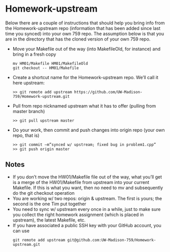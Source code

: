 # Homework-upstream


Below there are a couple of instructions that should help you bring info from the Homework-upstream repo (information that has been added since last time you synced) into your own 759 repo. The assumption below is that you are in the directory that has the cloned version of your own 759 repo.		
		
		
* Move your Makefile out of the way (into MakefileOld, for instance) and bring in a fresh copy

	```
	mv HM01/Makefile HM01/MakefileOld
	git checkout -- HM01/Makefile 
	```

* Create a shortcut name for the Homework-upstream repo. We’ll call it here upstream:

	```
	>> git remote add upstream https://github.com/UW-Madison-759/Homework-upstream.git
	```

* Pull from repo nicknamed upstream what it has to offer (pulling from master branch)

	```
	>> git pull upstream master
	```

* Do your work, then commit and push changes into origin repo (your own repo, that is)

	```
	>> git commit –m”synced w/ upstream; fixed bug in problem1.cpp”
	>> git push origin master
	```

## Notes
- If you don’t move the HW01/Makefile file out of the way, what you’ll get is a merge of the HW01/Makefile from upstream into your current Makefile. If this is what you want, then no need to mv and subsequently do the git checkout operation
- You are working w/ two repos: origin & upstream. The first is yours; the second is the one Tim put together 
- You need to sync w/ upstream every once in a while, just to make sure you collect the right homework assignment (which is placed in upstream), the latest Makefile, etc.
- If you have associated a public SSH key with your GitHub account, you can use
	```
	git remote add upstream git@github.com:UW-Madison-759/Homework-upstream.git
	```

